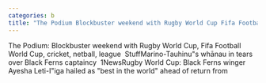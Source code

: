 ```yaml
---
categories: b
title: "The Podium Blockbuster weekend with Rugby World Cup Fifa Football World Cup cricket netball league  Stuff"
---
```

The Podium: Blockbuster weekend with Rugby World Cup, Fifa Football World Cup, cricket, netball, league&nbsp;&nbsp;StuffMarino-Tauhinu"s whānau in tears over Black Ferns captaincy&nbsp;&nbsp;1NewsRugby World Cup: Black Ferns winger Ayesha Leti-I"iga hailed as "best in the world" ahead of return from